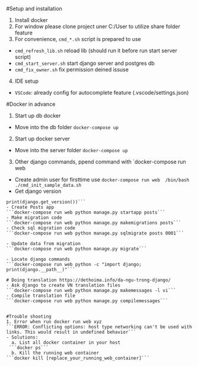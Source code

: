 #Setup and installation
1. Install docker
2. For window please clone project uner C:/User to utilize share folder feature
3. For convenience, `cmd_*.sh` script is prepared to use
- `cmd_refresh_lib.sh` reload lib (should run it before run start server script)
- `cmd_start_server.sh` start django server and postgres db
- `cmd_fix_owner.sh` fix permission deined issuse    
4. IDE setup
- `VSCode`: already config for autocomplete feature (.vscode/settings.json)

#Docker in advance
1. Start up db docker
- Move into the db folder
```docker-compose up```
2. Start up docker server
- Move into the server folder
```docker-compose up```

3. Other django commands, ppend command with `docker-compose run web
- Create admin user for firsttime use
```docker-compose run web  /bin/bash ./cmd_init_sample_data.sh```
- Get django version
```docker-compose run web python -c "import django;
print(django.get_version())```
- Create Posts app
```docker-compose run web python manage.py startapp posts```
- Make migration code
```docker-compose run web python manage.py makemigrations posts```
- Check sql migration code
```docker-compose run web python manage.py sqlmigrate posts 0001```

- Update data from migration
```docker-compose run web python manage.py migrate```

- Locate django commands
```docker-compose run web python -c "import django;
print(django.__path__)"```

# Doing translation https://dethoima.info/da-ngu-trong-django/
- Ask django to create VN translation files 
```docker-compose run web python manage.py makemessages -l vi```
- Compile translation file 
```docker-compose run web python manage.py compilemessages```


#Trouble shooting
1. Error when run docker run web xyz
```ERROR: Conflicting options: host type networking can't be used with links. This would result in undefined behavior```
- Solutions:
  a. List all docker container in your host
 ```docker ps```
  b. Kill the running web container
```docker kill [replace_your_running_web_container]```  